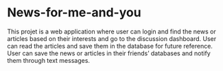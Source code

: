 # News-for-me-and-you

This projet is a web application where user can login and find the news or articles based on their interests and go to the discussion dashboard. User can read the articles and save them in the database for future reference. User can save the news or articles in their friends’ databases and notify them through text messages.
